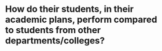 # How do their students, in their academic plans, perform compared to students from other departments/colleges?
